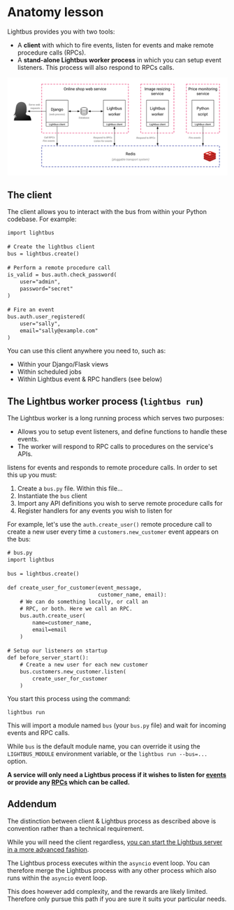 # Anatomy lesson

Lightbus provides you with two tools:

* A **client** with which to fire events, listen for events
  and make remote procedure calls (RPCs).
* A **stand-alone Lightbus worker process** in which you can setup
  event listeners. This process will also respond to RPCs calls.



![A simple Lightbus deployment][simple-processes]

[simple-processes]: /static/images/simple-processes.png

## The client

The client allows you to interact with the bus from within your Python
codebase. For example:

```python3
import lightbus

# Create the lightbus client
bus = lightbus.create()

# Perform a remote procedure call
is_valid = bus.auth.check_password(
    user="admin",
    password="secret"
)

# Fire an event
bus.auth.user_registered(
    user="sally",
    email="sally@example.com"
)
```

You can use this client anywhere you need to, such as:

* Within your Django/Flask views
* Within scheduled jobs
* Within Lightbus event & RPC handlers (see below)

## The Lightbus worker process (`lightbus run`)

The Lightbus worker is a long running process which serves two purposes:

* Allows you to setup event listeners, and define functions to handle these events.
* The worker will respond to RPC calls to procedures on the service's APIs.

listens for events and responds to
remote procedure calls. In order to set this up you must:

1. Create a `bus.py` file. Within this file...
1. Instantiate the `bus` client
1. Import any API definitions you wish to serve remote procedure calls for
1. Register handlers for any events you wish to listen for

For example, let's use the `auth.create_user()` remote procedure call
to create a new user every time a `customers.new_customer` event appears on the
bus:

```python3
# bus.py
import lightbus

bus = lightbus.create()

def create_user_for_customer(event_message,
                             customer_name, email):
    # We can do something locally, or call an
    # RPC, or both. Here we call an RPC.
    bus.auth.create_user(
        name=customer_name,
        email=email
    )

# Setup our listeners on startup
def before_server_start():
    # Create a new user for each new customer
    bus.customers.new_customer.listen(
        create_user_for_customer
    )
```

You start this process using the command:

    lightbus run


This will import a module named `bus` (your `bus.py` file) and wait
for incoming events and RPC calls.

While `bus` is the default module name, you can override it using the
`LIGHTBUS_MODULE` environment variable,
or the `lightbus run --bus=...` option.

**A service
will only need a Lightbus process if it wishes to listen
for [events] or provide any [RPCs] which can be called.**

## Addendum

The distinction between client & Lightbus process as described above
is convention rather than a technical requirement.

While you will need the client regardless, [you can start the Lightbus
server in a more advanced fashion](/howto/combine-processes.md).

The Lightbus process executes within the `asyncio` event loop. You
can therefore merge the Lightbus process with any other process which
also runs within the `asyncio` event loop.

This does however add complexity, and the rewards are likely limited.
Therefore only pursue this path if you are sure it suits your
particular needs.

[service]: concepts.md#service
[events]: events.md
[rpcs]: rpcs.md
